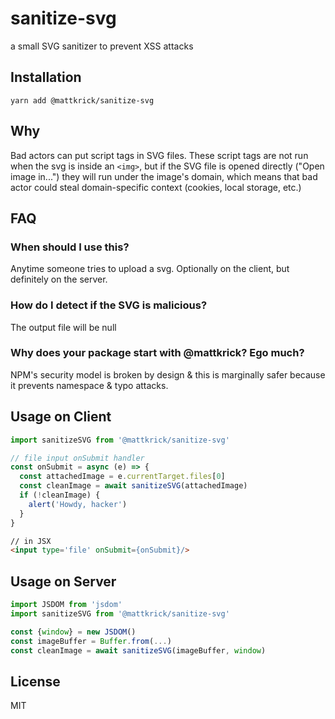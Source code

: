 # sanitize-svg

a small SVG sanitizer to prevent XSS attacks

## Installation

`yarn add @mattkrick/sanitize-svg`

## Why

Bad actors can put script tags in SVG files.
These script tags are not run when the svg is inside an `<img>`,
but if the SVG file is opened directly ("Open image in...") they will run under the image's domain,
which means that bad actor could steal domain-specific context (cookies, local storage, etc.)

## FAQ

### When should I use this?

Anytime someone tries to upload a svg. 
Optionally on the client, but definitely on the server.

### How do I detect if the SVG is malicious?

The output file will be null

### Why does your package start with @mattkrick? Ego much?

NPM's security model is broken by design & this is marginally safer because it prevents namespace & typo attacks.

## Usage on Client

```js
import sanitizeSVG from '@mattkrick/sanitize-svg'

// file input onSubmit handler
const onSubmit = async (e) => {
  const attachedImage = e.currentTarget.files[0]
  const cleanImage = await sanitizeSVG(attachedImage)
  if (!cleanImage) {
    alert('Howdy, hacker')
  }
}
```

```html
// in JSX
<input type='file' onSubmit={onSubmit}/>
```

## Usage on Server
```js
import JSDOM from 'jsdom'
import sanitizeSVG from '@mattkrick/sanitize-svg'

const {window} = new JSDOM()
const imageBuffer = Buffer.from(...)
const cleanImage = await sanitizeSVG(imageBuffer, window)
```

## License

MIT
